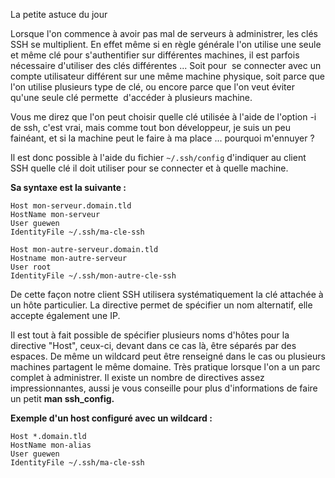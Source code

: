
La petite astuce du jour

Lorsque l'on commence à avoir pas mal de serveurs à administrer, les clés SSH se multiplient. En effet même si en règle générale l'on utilise une seule et même clé pour s'authentifier sur différentes machines, il est parfois nécessaire d'utiliser des clés différentes ...
Soit pour  se connecter avec un compte utilisateur différent sur une même machine physique, soit parce que l'on utilise plusieurs type de clé, ou encore parce que l'on veut éviter qu'une seule clé permette  d'accéder à plusieurs machine.

Vous me direz que l'on peut choisir quelle clé utilisée à l'aide de l'option -i de ssh, c'est vrai, mais comme tout bon développeur, je suis un peu fainéant, et si la machine peut le faire à ma place ... pourquoi m'ennuyer ?

Il est donc possible à l'aide du fichier `~/.ssh/config` d'indiquer au client SSH quelle clé il doit utiliser pour se connecter et à quelle machine.

**Sa syntaxe est la suivante :**

```
Host mon-serveur.domain.tld
HostName mon-serveur
User guewen
IdentityFile ~/.ssh/ma-cle-ssh

Host mon-autre-serveur.domain.tld
Hostname mon-autre-serveur
User root
IdentityFile ~/.ssh/mon-autre-cle-ssh
```

De cette façon notre client SSH utilisera systématiquement la clé attachée à un hôte particulier.
La directive permet de spécifier un nom alternatif, elle accepte également une IP.

Il est tout à fait possible de spécifier plusieurs noms d'hôtes pour la directive "Host", ceux-ci, devant dans ce cas là, être séparés par des espaces. De même un wildcard peut être renseigné dans le cas ou plusieurs machines partagent le même domaine. Très pratique lorsque l'on a un parc complet à administrer.
Il existe un nombre de directives assez impressionnantes, aussi je vous conseille pour plus d'informations de faire un petit **man ssh_config.**

**Exemple d'un host configuré avec un wildcard :**

```
Host *.domain.tld
HostName mon-alias
User guewen
IdentityFile ~/.ssh/ma-cle-ssh
```